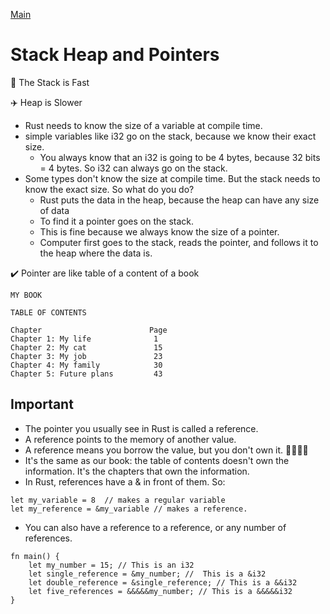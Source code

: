 [Main](./main.md)

# Stack Heap and Pointers

🚀 The Stack is Fast 

✈️ Heap is Slower

- Rust needs to know the size of a variable at compile time. 
- simple variables like i32 go on the stack, because we know their exact size. 
  - You always know that an i32 is going to be 4 bytes, because 32 bits = 4 bytes. So i32 can always go on the stack.
- Some types don't know the size at compile time. But the stack needs to know the exact size. So what do you do? 
  - Rust puts the data in the heap, because the heap can have any size of data
  - To find it a pointer goes on the stack.
  - This is fine because we always know the size of a pointer.
  - Computer first goes to the stack, reads the pointer, and follows it to the heap where the data is.

✔️ Pointer are like table of a content of a book
```
MY BOOK

TABLE OF CONTENTS

Chapter                        Page
Chapter 1: My life              1
Chapter 2: My cat               15
Chapter 3: My job               23
Chapter 4: My family            30
Chapter 5: Future plans         43
```

Important
-- 
- The pointer you usually see in Rust is called a reference.
- A reference points to the memory of another value.
- A reference means you borrow the value, but you don't own it. 🦀🦀🦀🦀
-  It's the same as our book: the table of contents doesn't own the information. It's the chapters that own the information. 
-   In Rust, references have a & in front of them. So:
  ```
  let my_variable = 8  // makes a regular variable
  let my_reference = &my_variable // makes a reference.
  ```

- You can also have a reference to a reference, or any number of references.
```
fn main() {
    let my_number = 15; // This is an i32
    let single_reference = &my_number; //  This is a &i32
    let double_reference = &single_reference; // This is a &&i32
    let five_references = &&&&&my_number; // This is a &&&&&i32
}
```